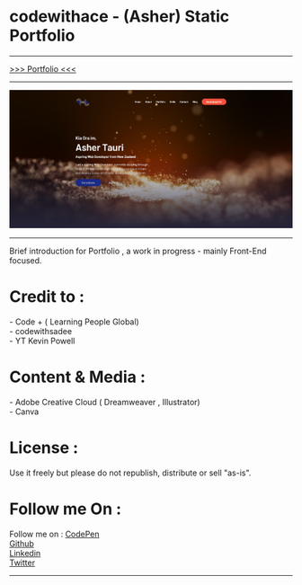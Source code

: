 <h1>codewithace - (Asher) Static Portfolio</h1>



---

<a href="https://codewithace-asher.github.io/portfolio.github.io/" target="_blank">>>> Portfolio <<< </a>

---

![screenshot](https://github.com/codewithace-Asher/portfolio.github.io/blob/a87629f7b0e780aa43b11c338f00aa324d695017/codewithace-screenshot.jpg)

---
Brief introduction for Portfolio , a work in progress - mainly Front-End focused. 

<h1>Credit to : </h1>
- Code + ( Learning People Global)<br>
- codewithsadee<br>
- YT Kevin Powell

<h1>Content & Media : </h1>
- Adobe Creative Cloud ( Dreamweaver , Illustrator)<br>
- Canva

<h1>License : </h1>
Use it freely but please do not republish, distribute or sell "as-is".


<h1>Follow me On : </h1>
Follow me on : 
<a href="https://codepen.io/_AC3" target="blank">CodePen</a><br>
<a href="https://github.com/codewithace-Asher" target="blank">Github</a><br>
<a href="https://www.linkedin.com/in/codewithace-asher/" target="blank">Linkedin</a><br>
<a href="https://twitter.com/asher_dev_" target="blank">Twitter</a><br>

---